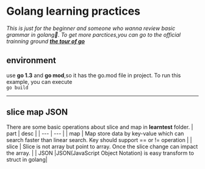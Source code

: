 # Golang learning practices   
_This is just for the beginner and someone who wanna review basic grammar in golang🤣. To get more parctices,you can go to the official trainning ground [**the tour of go**](https://www.runoob.com)_



## environment   
use __go 1.3__ and **go mod**,so it has the go.mod file in project. To run this example, you can execute  
```go build```

-----

## slice map JSON
There are some basic operations about slice and map in **learntest** folder.
|  part | desc |
|  ---  | ---  |
|  map  |  Map store data by key-value which can search faster than linear search. Key should support == or != operation   |
| slice | Slice is not array but point to array. Once the slice change can impact the array. |
|  JSON |JSON(JavaScript Object Notation) is easy transform to struct in golang|

